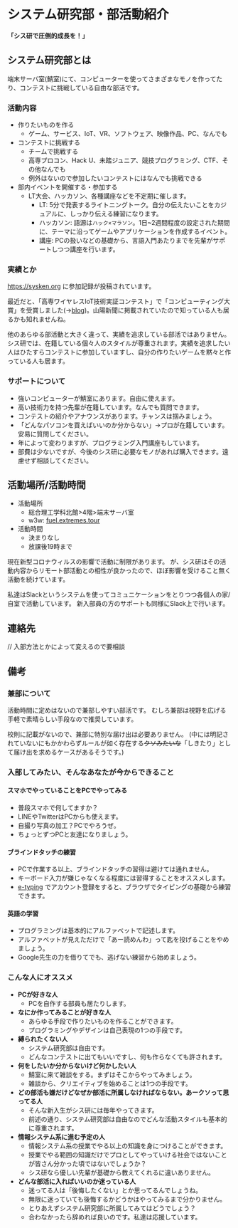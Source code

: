 # システム研究部・部活動紹介
**「シス研で圧倒的成長を！」**

## システム研究部とは
端末サーバ室(鯖室)にて、コンピューターを使ってさまざまなモノを作ってたり、コンテストに挑戦している自由な部活です。

### 活動内容
* 作りたいものを作る
  * ゲーム、サービス、IoT、VR、ソフトウェア、映像作品、PC、なんでも
* コンテストに挑戦する
  * チームで挑戦する
  * 高専プロコン、Hack U、未踏ジュニア、競技プログラミング、CTF、その他なんでも
  * 例外はないので参加したいコンテストにはなんでも挑戦できる
* 部内イベントを開催する・参加する
  * LT大会、ハッカソン、各種講座などを不定期に催します。
    * LT: 5分で発表するライトニングトーク。自分の伝えたいことをカジュアルに、しっかり伝える練習になります。
    * ハッカソン: 語源は`ハック×マラソン`。1日~2週間程度の設定された期間に、テーマに沿ってゲームやアプリケーションを作成するイベント。
    * 講座: PCの扱いなどの基礎から、言語入門あたりまでを先輩がサポートしつつ講座を行います。

### 実績とか
https://sysken.org に参加記録が投稿されています。

最近だと、「高専ワイヤレスIoT技術実証コンテスト」で「コンピューティング大賞」を受賞しました(->[blog](https://sysken.org/blog/6061/))。山陽新聞に掲載されていたので知っている人も居るかも知れませんね。

他のあらゆる部活動と大きく違って、実績を追求している部活ではありません。
シス研では、在籍している個々人のスタイルが尊重されます。実績を追求したい人はひたすらコンテストに参加していますし、自分の作りたいゲームを黙々と作っている人も居ます。

### サポートについて
* 強いコンピューターが鯖室にあります。自由に使えます。
* 高い技術力を持つ先輩が在籍しています。なんでも質問できます。
* コンテストの紹介やアナウンスがあります。チャンスは掴みましょう。
* 「どんなパソコンを買えばいいのか分からない」->プロが在籍しています。安易に質問してください。
* 年によって変わりますが、プログラミング入門講座もしています。
* 部費は少ないですが、今後のシス研に必要なモノがあれば購入できます。遠慮せず相談してください。

## 活動場所/活動時間
* 活動場所
  * 総合理工学科北館>4階>端末サーバ室
  * w3w: [fuel.extremes.tour](https://what3words.com/fuel.extremes.tour)
* 活動時間
  * 決まりなし
  * 放課後19時まで

現在新型コロナウィルスの影響で活動に制限があります。
が、シス研はその活動内容からリモート部活動との相性が良かったので、ほぼ影響を受けること無く活動を続けています。

私達はSlackというシステムを使ってコミュニケーションをとりつつ各個人の家/自室で活動しています。
新入部員の方のサポートも同様にSlack上で行います。

## 連絡先
// 入部方法とかによって変えるので要相談

## 備考
### 兼部について
活動時間に定めはないので兼部しやすい部活です。
むしろ兼部は視野を広げる手軽で素晴らしい手段なので推奨しています。

校則に記載がないので、兼部に特別な届け出は必要ありません。
(中には明記されていないにもかかわらずルールが如く存在する~~クソみたいな~~「しきたり」として届け出を求めるケースがあるそうです。)

### 入部してみたい、そんなあなたが今からできること
#### スマホでやっていることをPCでやってみる
* 普段スマホで何してますか？
* LINEやTwitterはPCからも使えます。
* 自撮り写真の加工？PCでやろうぜ。
* ちょっとずつPCと友達になりましょう。

#### ブラインドタッチの練習
* PCで作業する以上、ブラインドタッチの習得は避けては通れません。
* キーボード入力が嫌じゃなくなる程度には習得することをオススメします。
* [e-typing](https://www.e-typing.ne.jp) でアカウント登録をすると、ブラウザでタイピングの基礎から練習できます。

#### 英語の学習
* プログラミングは基本的にアルファベットで記述します。
* アルファベットが見えただけで「あー読めんわ」って匙を投げることをやめましょう。
* Google先生の力を借りてでも、逃げない練習から始めましょう。

### こんな人にオススメ
* **PCが好きな人**
  * PCを自作する部員も居たりします。
* **なにか作ってみることが好きな人**
  * あらゆる手段で作りたいものを作ることができます。
  * プログラミングやデザインは自己表現の1つの手段です。
* **縛られたくない人**
  * システム研究部は自由です。
  * どんなコンテストに出てもいいですし、何も作らなくても許されます。
* **何をしたいか分からないけど何かしたい人**
  * 鯖室に来て雑談をする。まずはそこからやってみましょう。
  * 雑談から、クリエイティブを始めることは1つの手段です。
* **どの部活も嫌だけどなぜか部活に所属しなければならない。あークソって思ってる人**
  * そんな新入生がシス研には毎年やってきます。
  * 前述の通り、システム研究部は自由なのでどんな活動スタイルも基本的に尊重されます。
* **情報システム系に進む予定の人**
  * 情報システム系の授業でやる以上の知識を身につけることができます。
  * 授業でやる範囲の知識だけでプロとしてやっていける社会ではないことが皆さん分かった頃ではないでしょうか？
  * シス研なら優しい先輩が基礎から教えてくれるに違いありません。
* **どんな部活に入ればいいのか迷っている人**
  * 迷ってる人は「後悔したくない」とか思ってるんでしょうね。
  * 無限に迷っていても後悔するかどうかはやってみるまで分かりません。
  * とりあえずシステム研究部に所属してみてはどうでしょう？
  * 合わなかったら辞めれば良いのです。私達は応援しています。
